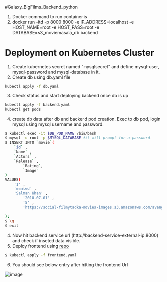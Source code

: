 #Galaxy_BigFilms_Backend_python
1) Docker command to run container is
2) docker run -itd -p 8000:8000 -e IP_ADDRESS=localhost -e HOST_NAME=root -e HOST_PASS=root -e DATABASE=s3_moviemasala_db backend

# Deployment on Kubernetes Cluster 

1) Create kubernetes secret named "mysqlsecret" and define mysql-user, mysql-password and mysql-database in it. 
2) Create db using db.yaml file 

```bash 
kubectl apply -f db.yaml
```

3) Check status and start deploying backend once db is up 

```bash
kubectl apply -f backend.yaml
kubectl get pods
```
4) create db data after db and backend pod creation. Exec to db pod, login mysql using mysql username and password.

```bash
$ kubectl exec -it $DB_POD_NAME /bin/bash
$ mysql -u root -p $MYSQL_DATABASE #it will prompt for a password
$ INSERT INTO `movie`(
	`id` ,
	`Name` ,
	`Actors` ,
	`Release` ,
        `Rating`,
        `Image` 
)
VALUES(
	'1' ,
	'wanted' ,
	'Salman Khan' ,
        '2018-07-01' ,
        '5' ,
        'https://social-filmytadka-movies-images.s3.amazonaws.com/avengers.jpeg'
	
);
$ \q
$ exit
```

4) Now hit backend service url (http://backend-service-external-ip:8000) and check if inseted data visible.
5) Deploy frontend using [repo](https://github.com/tvc-ctg/galaxy-bigfilms-frontend/react-frontend/kubernetes/frontend.yaml)

```bash
$ kubectl apply -f frontend.yaml
```

6) You should see below entry after hitting the frontend Url 

![image](https://user-images.githubusercontent.com/36677428/188502955-9d4193e8-ed9f-435b-acb1-5820004f1eb6.png)



  
